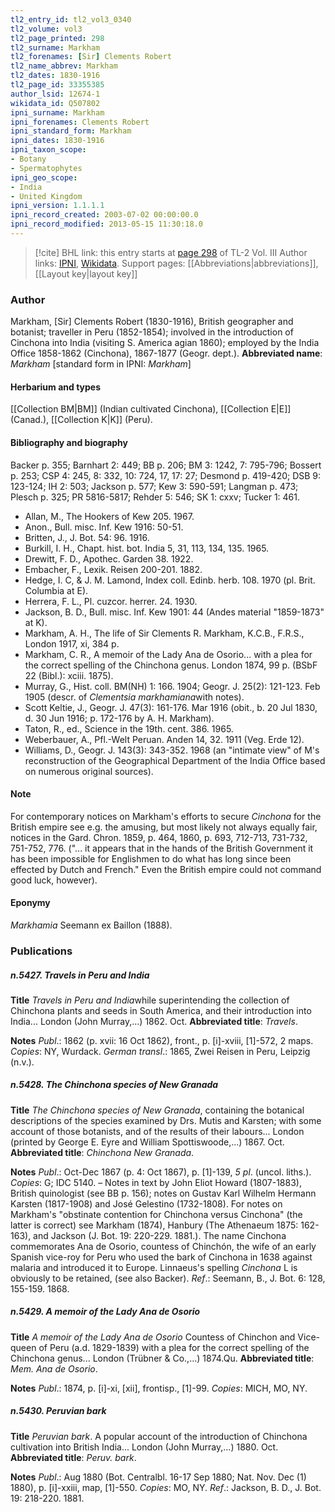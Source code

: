 ```yaml
---
tl2_entry_id: tl2_vol3_0340
tl2_volume: vol3
tl2_page_printed: 298
tl2_surname: Markham
tl2_forenames: [Sir] Clements Robert
tl2_name_abbrev: Markham
tl2_dates: 1830-1916
tl2_page_id: 33355385
author_lsid: 12674-1
wikidata_id: Q507802
ipni_surname: Markham
ipni_forenames: Clements Robert
ipni_standard_form: Markham
ipni_dates: 1830-1916
ipni_taxon_scope: 
- Botany
- Spermatophytes
ipni_geo_scope: 
- India
- United Kingdom
ipni_version: 1.1.1.1
ipni_record_created: 2003-07-02 00:00:00.0
ipni_record_modified: 2013-05-15 11:30:18.0
---
```


> [!cite] BHL link: this entry starts at [page 298](https://www.biodiversitylibrary.org/page/33355385) of TL-2 Vol. III
> Author links: [IPNI](https://www.ipni.org/a/12674-1), [Wikidata](https://www.wikidata.org/wiki/Q507802). Support pages: [[Abbreviations|abbreviations]], [[Layout key|layout key]]

### Author

Markham, \[Sir\] Clements Robert (1830-1916), British geographer and botanist; traveller in Peru (1852-1854); involved in the introduction of Cinchona into India (visiting S. America agian 1860); employed by the India Office 1858-1862 (Cinchona), 1867-1877 (Geogr. dept.). 
**Abbreviated name**: *Markham* \[standard form in IPNI: *Markham*\]

#### Herbarium and types

[[Collection BM|BM]] (Indian cultivated Cinchona), [[Collection E|E]] (Canad.), [[Collection K|K]] (Peru).

#### Bibliography and biography

Backer p. 355; Barnhart 2: 449; BB p. 206; BM 3: 1242, 7: 795-796; Bossert p. 253; CSP 4: 245, 8: 332, 10: 724, 17, 17: 27; Desmond p. 419-420; DSB 9: 123-124; IH 2: 503; Jackson p. 577; Kew 3: 590-591; Langman p. 473; Plesch p. 325; PR 5816-5817; Rehder 5: 546; SK 1: cxxv; Tucker 1: 461.
- Allan, M., The Hookers of Kew 205. 1967.
- Anon., Bull. misc. Inf. Kew 1916: 50-51.
- Britten, J., J. Bot. 54: 96. 1916.
- Burkill, I. H., Chapt. hist. bot. India 5, 31, 113, 134, 135. 1965.
- Drewitt, F. D., Apothec. Garden 38. 1922.
- Embacher, F., Lexik. Reisen 200-201. 1882.
- Hedge, I. C, & J. M. Lamond, Index coll. Edinb. herb. 108. 1970 (pl. Brit. Columbia at E).
- Herrera, F. L., Pl. cuzcor. herrer. 24. 1930.
- Jackson, B. D., Bull. misc. Inf. Kew 1901: 44 (Andes material "1859-1873" at K).
- Markham, A. H., The life of Sir Clements R. Markham, K.C.B., F.R.S., London 1917, xi, 384 p.
- Markham, C. R., A memoir of the Lady Ana de Osorio... with a plea for the correct spelling of the Chinchona genus. London 1874, 99 p. (BSbF 22 (Bibl.): xciii. 1875).
- Murray, G., Hist. coll. BM(NH) 1: 166. 1904; Geogr. J. 25(2): 121-123. Feb 1905 (descr. of *Clementsia markhamiana*with notes).
- Scott Keltie, J., Geogr. J. 47(3): 161-176. Mar 1916 (obit., b. 20 Jul 1830, d. 30 Jun 1916; p. 172-176 by A. H. Markham).
- Taton, R., ed., Science in the 19th. cent. 386. 1965.
- Weberbauer, A., Pfl.-Welt Peruan. Anden 14, 32. 1911 (Veg. Erde 12).
- Williams, D., Geogr. J. 143(3): 343-352. 1968 (an "intimate view" of M's reconstruction of the Geographical Department of the India Office based on numerous original sources).

#### Note

For contemporary notices on Markham's efforts to secure *Cinchona* for the British empire see e.g. the amusing, but most likely not always equally fair, notices in the Gard. Chron. 1859, p. 464, 1860, p. 693, 712-713, 731-732, 751-752, 776. ("... it appears that in the hands of the British Government it has been impossible for Englishmen to do what has long since been effected by Dutch and French." Even the British empire could not command good luck, however).

#### Eponymy

*Markhamia* Seemann ex Baillon (1888).

### Publications

##### n.5427. Travels in Peru and India

**Title**
*Travels in Peru and India*while superintending the collection of Chinchona plants and seeds in South America, and their introduction into India... London (John Murray,...) 1862. Oct.
**Abbreviated title**: *Travels*.

**Notes**
*Publ*.: 1862 (p. xvii: 16 Oct 1862), front., p. \[i\]-xviii, \[1\]-572, 2 maps. *Copies*: NY, Wurdack.
*German transl*.: 1865, Zwei Reisen in Peru, Leipzig (n.v.).

##### n.5428. The Chinchona species of New Granada

**Title**
*The Chinchona species of New Granada*, containing the botanical descriptions of the species examined by Drs. Mutis and Karsten; with some account of those botanists, and of the results of their labours... London (printed by George E. Eyre and William Spottiswoode,...) 1867. Oct.
**Abbreviated title**: *Chinchona New Granada*.

**Notes**
*Publ*.: Oct-Dec 1867 (p. 4: Oct 1867), p. \[1\]-139, *5 pl*. (uncol. liths.). *Copies*: G; IDC 5140. – Notes in text by John Eliot Howard (1807-1883), British quinologist (see BB p. 156); notes on Gustav Karl Wilhelm Hermann Karsten (1817-1908) and José Gelestino (1732-1808).
For notes on Markham's "obstinate contention for Chinchona versus Cinchona" (the latter is correct) see Markham (1874), Hanbury (The Athenaeum 1875: 162-163), and Jackson (J. Bot. 19: 220-229. 1881.). The name Cinchona commemorates Ana de Osorio, countess of Chinchón, the wife of an early Spanish vice-roy for Peru who used the bark of Cinchona in 1638 against malaria and introduced it to Europe. Linnaeus's spelling *Cinchona* L is obviously to be retained, (see also Backer).
*Ref*.: Seemann, B., J. Bot. 6: 128, 155-159. 1868.

##### n.5429. A memoir of the Lady Ana de Osorio

**Title**
*A memoir of the Lady Ana de Osorio* Countess of Chinchon and Vice-queen of Peru (a.d. 1829-1839) with a plea for the correct spelling of the Chinchona genus... London (Trübner & Co.,...) 1874.Qu.
**Abbreviated title**: *Mem. Ana de Osorio*.

**Notes**
*Publ*.: 1874, p. \[i\]-xi, \[xii\], frontisp., \[1\]-99. *Copies*: MICH, MO, NY.

##### n.5430. Peruvian bark

**Title**
*Peruvian bark*. A popular account of the introduction of Chinchona cultivation into British India... London (John Murray,...) 1880. Oct.
**Abbreviated title**: *Peruv. bark*.

**Notes**
*Publ*.: Aug 1880 (Bot. Centralbl. 16-17 Sep 1880; Nat. Nov. Dec (1) 1880), p. \[i\]-xxiii, map, \[1\]-550. *Copies*: MO, NY.
*Ref*.: Jackson, B. D., J. Bot. 19: 218-220. 1881.

